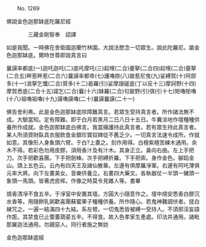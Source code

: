﻿　　No. 1269

佛說金色迦那缽底陀羅尼經

　　　　三藏金剛智奉　詔譯


如是我聞。一時佛在舍衛國迦蘭竹林園。大說法愍念一切眾生。說此陀羅尼。屬金色迦那缽底。爾時世尊即說真言曰

曩謨率都底(一)迦吒迦吒(二)底吒摩吒(三)起哩(二合)亹拏(二合四)起哩(二合)亹拏(二合五)畔惹畔惹(二合六)曩謨率都帝(七)護嚕捺(八)跛惹尼曳(九)娑縛賀(十)阿部多(十一)浪拏乞懺(二合)質多(十二)曷羅(引)娑摩誐磋底(丁以反十三)摩訶野(十四)摩賀悉底(二合十五)諾乞(二合)曩(十六)缽羅(二合)句跛野(引)弭(引十七)矩嚕矩嚕(十八)祖嚕祖嚕(十九)謨嚕謨嚕(二十)曩謨曩謨(二十一)

佛告舍利弗。此是金色迦那缽底除障難真言。若眾生受持真言者。所作諸法無不成。大驗當知。定有障難。即于白月若黑月二日八日十五日。牛糞涂地作壇種種供養所作成就。金色迦那缽底白佛言。我當擁護持此真言者。若有眾生持此真言者。某人所須資財臥具衣服飲食金銀珍寶奴婢從不舊乏少。一切真言法速令成所。作就如意。其像形人身象頭六臂。于白?上畫之。刻作用得。白檀紫檀苦練木通用。余木不得。若彩色勿用皮膠。須用香汁及有汁木。其身正立。鼻向右曲。左上手把刀。次手把歡喜團。下手把劍棒。次手把縛折羅。下手把索。身作金色。腳蹈金山。頭上五色云。云內有四天王及諸仙散華。左邊有俱摩羅凈軍。右邊有阿吒薄俱元率大將。向下左畫美女。音樂供養立。右畫四大藥叉。各執器仗一半頭一豬頭一象頭一馬頭。皆著虎皮裈。作像之時莫令見雜人等。書畢

燒香清凈不食五辛。于凈室中安置其壇。方圓大小隨意作之。壇中燒安悉香白膠沉水香等。用隨餅乳粥歡喜團蘇蜜果子種種供養。所作隨心。若鬼神難調伏者。搓白線咒之。一遍一結滿四十九結。系左臂。一切鬼悉皆被縛一受持人。不須邪淫妄語作誑。其禁食已止蕓薹葫荽五辛。不得食。故入色孝家生產處。印法并通用。諸毗那翼迦法通用。勿親惡人。同行者施之無妨

金色迦那缽底經
